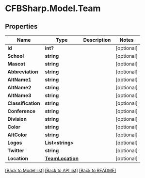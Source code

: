 # CFBSharp.Model.Team
## Properties

Name | Type | Description | Notes
------------ | ------------- | ------------- | -------------
**Id** | **int?** |  | [optional] 
**School** | **string** |  | [optional] 
**Mascot** | **string** |  | [optional] 
**Abbreviation** | **string** |  | [optional] 
**AltName1** | **string** |  | [optional] 
**AltName2** | **string** |  | [optional] 
**AltName3** | **string** |  | [optional] 
**Classification** | **string** |  | [optional] 
**Conference** | **string** |  | [optional] 
**Division** | **string** |  | [optional] 
**Color** | **string** |  | [optional] 
**AltColor** | **string** |  | [optional] 
**Logos** | **List&lt;string&gt;** |  | [optional] 
**Twitter** | **string** |  | [optional] 
**Location** | [**TeamLocation**](TeamLocation.md) |  | [optional] 

[[Back to Model list]](../README.md#documentation-for-models) [[Back to API list]](../README.md#documentation-for-api-endpoints) [[Back to README]](../README.md)

